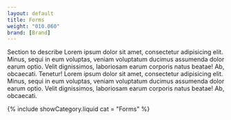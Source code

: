 ```yaml
---
layout: default
title: Forms
weight: "010.060"
brand: [Brand]
---
```


<div class="col-sm-8 col-sm-offset-4">
	Section to describe Lorem ipsum dolor sit amet, consectetur adipisicing elit. Minus, sequi in eum voluptas, veniam voluptatum ducimus assumenda dolor earum
	optio. Velit dignissimos, laboriosam earum corporis natus beatae! Ab, obcaecati. Tenetur! Lorem ipsum dolor sit amet, consectetur adipisicing elit. Minus,
	sequi in eum voluptas, veniam voluptatum ducimus assumenda dolor earum optio. Velit dignissimos, laboriosam earum corporis natus beatae! Ab, obcaecati.
</div>

{% include showCategory.liquid  cat = "Forms" %}